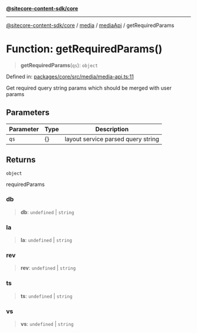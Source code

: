 [**@sitecore-content-sdk/core**](../../../../README.md)

***

[@sitecore-content-sdk/core](../../../../README.md) / [media](../../../README.md) / [mediaApi](../README.md) / getRequiredParams

# Function: getRequiredParams()

> **getRequiredParams**(`qs`): `object`

Defined in: [packages/core/src/media/media-api.ts:11](https://github.com/Sitecore/xmc-jss-dev/blob/07cd028140c85e97f7ece01b765c9bb0efa691ad/packages/core/src/media/media-api.ts#L11)

Get required query string params which should be merged with user params

## Parameters

| Parameter | Type | Description |
| ------ | ------ | ------ |
| `qs` | \{\} | layout service parsed query string |

## Returns

`object`

requiredParams

### db

> **db**: `undefined` \| `string`

### la

> **la**: `undefined` \| `string`

### rev

> **rev**: `undefined` \| `string`

### ts

> **ts**: `undefined` \| `string`

### vs

> **vs**: `undefined` \| `string`

